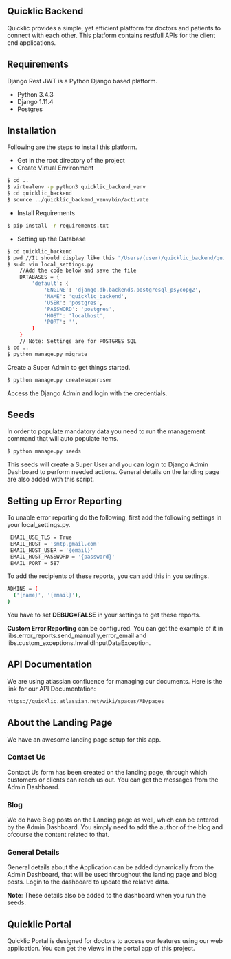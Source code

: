 Quicklic Backend
----------------
Quicklic provides a simple, yet efficient platform for doctors and 
patients to connect with each other. This platform contains restfull 
APIs for the client end applications.

Requirements
------------
Django Rest JWT is a Python Django based platform. 

- Python 3.4.3
- Django 1.11.4
- Postgres

Installation
------------
Following are the steps to install this platform.

- Get in the root directory of the project
- Create Virtual Environment
```sh
$ cd ..
$ virtualenv -p python3 quicklic_backend_venv
$ cd quicklic_backend
$ source ../quicklic_backend_venv/bin/activate
```
- Install Requirements
```sh
$ pip install -r requirements.txt
```
- Setting up the Database
```sh
$ cd quicklic_backend
$ pwd //It should display like this "/Users/(user)/quicklic_backend/quicklic_backend"
$ sudo vim local_settings.py
    //Add the code below and save the file
    DATABASES = {
        'default': {
            'ENGINE': 'django.db.backends.postgresql_psycopg2',
            'NAME': 'quicklic_backend',
            'USER': 'postgres',
            'PASSWORD': 'postgres',
            'HOST': 'localhost',
            'PORT': '',
        }
    }
    // Note: Settings are for POSTGRES SQL
$ cd .. 
$ python manage.py migrate 
```

Create a Super Admin to get things started. 
```sh
$ python manage.py createsuperuser
```
Access the Django Admin and login with the credentials. 

Seeds
-----
In order to populate mandatory data you need to run the management 
command that will auto populate items.
```sh
$ python manage.py seeds
```
This seeds will create a Super User and you can login to Django Admin 
Dashboard to perform needed actions. General details on the landing page
are also added with this script.

Setting up Error Reporting
--------------------------
To unable error reporting do the following, first add the following 
settings in your local_settings.py.
```sh
 EMAIL_USE_TLS = True
 EMAIL_HOST = 'smtp.gmail.com'
 EMAIL_HOST_USER = '{email}'
 EMAIL_HOST_PASSWORD = '{password}'
 EMAIL_PORT = 587
```
To add the recipients of these reports, you can add this in you settings.
```sh
ADMINS = (
  ('{name}', '{email}'),
)
```
You have to set **DEBUG=FALSE** in your settings to get these reports.

**Custom Error Reporting** can be configured. You can get the example of it 
in libs.error_reports.send_manually_error_email and 
libs.custom_exceptions.InvalidInputDataException. 

API Documentation
-----------------
We are using atlassian confluence for managing our documents. Here is 
the link for our API Documentation:
```sh
https://quicklic.atlassian.net/wiki/spaces/AD/pages
```

About the Landing Page
----------------------
We have an awesome landing page setup for this app.

### Contact Us
Contact Us form has been created on the landing page, through which 
customers or clients can reach us out. You can get the messages from 
the Admin Dashboard.

### Blog
We do have Blog posts on the Landing page as well, which can be entered 
by the Admin Dashboard. You simply need to add the author of the blog 
and ofcourse the content related to that.

### General Details
General details about the Application can be added dynamically from
the Admin Dashboard, that will be used throughout the landing page and
blog posts. Login to the dashboard to update the relative data.

**Note**: These details also be added to the dashboard when you run 
the seeds.


Quicklic Portal
---------------
Quicklic Portal is designed for doctors to access our features using our
web application. You can get the views in the portal app of this project.